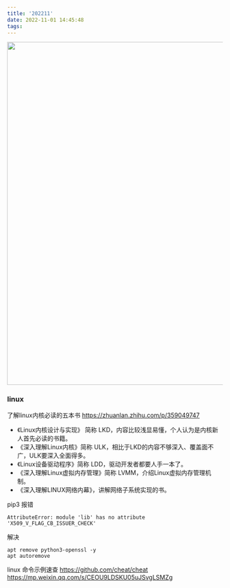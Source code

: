 ```yaml
---
title: '202211'
date: 2022-11-01 14:45:48
tags:
---
```


<img src="https://blog-1251103437.cos.ap-beijing.myqcloud.com/202211011546026.png" width="800"> 

### linux

了解linux内核必读的五本书
https://zhuanlan.zhihu.com/p/359049747

- 《Linux内核设计与实现》 简称 LKD，内容比较浅显易懂，个人认为是内核新人首先必读的书籍。
- 《深入理解Linux内核》简称 ULK，相比于LKD的内容不够深入、覆盖面不广，ULK要深入全面得多。 
- 《Linux设备驱动程序》简称 LDD，驱动开发者都要人手一本了。
- 《深入理解Linux虚拟内存管理》简称 LVMM，介绍Linux虚拟内存管理机制。
- 《深入理解LINUX网络内幕》，讲解网络子系统实现的书。

pip3 报错

    AttributeError: module 'lib' has no attribute 'X509_V_FLAG_CB_ISSUER_CHECK'

解决

    apt remove python3-openssl -y 
    apt autoremove

linux 命令示例速查
https://github.com/cheat/cheat
https://mp.weixin.qq.com/s/CEOU9LDSKU05uJSvgLSMZg
